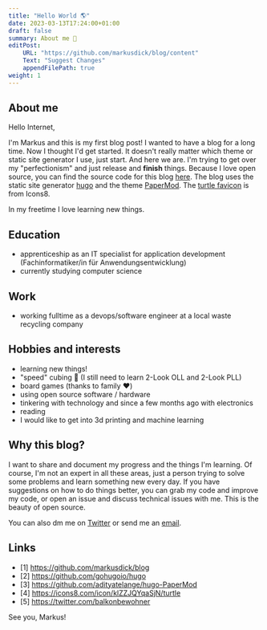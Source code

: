 ```yaml
---
title: "Hello World 🌎"
date: 2023-03-13T17:24:00+01:00
draft: false
summary: About me 🐢
editPost:
    URL: "https://github.com/markusdick/blog/content"
    Text: "Suggest Changes"
    appendFilePath: true
weight: 1
---
```


## About me

Hello Internet,

I'm Markus and this is my first blog post! I wanted to have a blog for a long time. Now I thought I'd get started. It doesn't really matter which theme or static site generator I use, just start. And here we are. I'm trying to get over my "perfectionism" and just release and **__finish__** things. Because I love open source, you can find the source code for this blog [here](https://github.com/markusdick/blog). The blog uses the static site generator [hugo](https://github.com/gohugoio/hugo) and the theme [PaperMod](https://github.com/adityatelange/hugo-PaperMod). The [turtle favicon](https://icons8.com/icon/klZZJQYqaSjN/turtle) is from Icons8.

In my freetime I love learning new things.

## Education
- apprenticeship as an IT specialist for application development (Fachinformatiker/in für Anwendungsentwicklung)
- currently studying computer science

## Work
- working fulltime as a devops/software engineer at a local waste recycling company

## Hobbies and interests
- learning new things!
- "speed" cubing 🐢 (I still need to learn 2-Look OLL and 2-Look PLL)
- board games (thanks to family ❤️)
- using open source software / hardware
- tinkering with technology and since a few months ago with electronics
- reading
- I would like to get into 3d printing and machine learning

## Why this blog?
I want to share and document my progress and the things I'm learning. Of course, I'm not an expert in all these areas, just a person trying to solve some problems and learn something new every day. If you have suggestions on how to do things better, you can grab my code and improve my code, or open an issue and discuss technical issues with me. This is the beauty of open source.

You can also dm me on [Twitter](https://twitter.com/balkonbewohner) or send me an [email](mailto:blog@markusdick.de).

## Links
- [1] https://github.com/markusdick/blog
- [2] https://github.com/gohugoio/hugo
- [3] https://github.com/adityatelange/hugo-PaperMod
- [4] https://icons8.com/icon/klZZJQYqaSjN/turtle
- [5] https://twitter.com/balkonbewohner

See you, Markus!